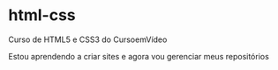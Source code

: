 # html-css
 Curso de HTML5 e CSS3 do CursoemVídeo

 Estou aprendendo a criar sites e agora vou gerenciar meus repositórios
 